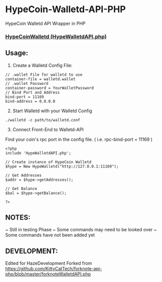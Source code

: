# HypeCoin-Walletd-API-PHP
HypeCoin Walletd API Wrapper in PHP

### [HypeCoinWalletd (HypeWalletdAPI.php)](https://github.com/HazeDevelopment/HypeCoin-Walletd-PHP/blob/master/HypeWalletdAPI.php)



## Usage:

1. Create a Walletd Config File:

```
// .wallet File for walletd to use
container-file = walletd.wallet
// .wallet Password
container-password = YourWalletPassword
// Bind Port and Address
bind-port = 11169
bind-address = 0.0.0.0
```


2. Start Walletd with your Walletd Config

```
./walletd -c path/to/walletd.conf
```


3. Connect Front-End to Walletd-API

Find your coin's rpc port in the config file. ( i.e. rpc-bind-port = 11169 )

```vim
<?php
include 'HypeWalletdAPI.php';

// Create instance of HypeCoin Walletd
$hype = New HypeWalletd("http://127.0.0.1:11169");

// Get Addresses
$addr = $hype->getAddresses();

// Get Balance
$bal = $hype->getBalance();

?>
```

## NOTES:

~ Still in testing Phase
~ Some commands may need to be looked over
~ Some commands have not been added yet

## DEVELOPMENT:
Edited for HazeDevelopment
Forked from https://github.com/KittyCatTech/forknote-api-php/blob/master/forknoteWalletdAPI.php
